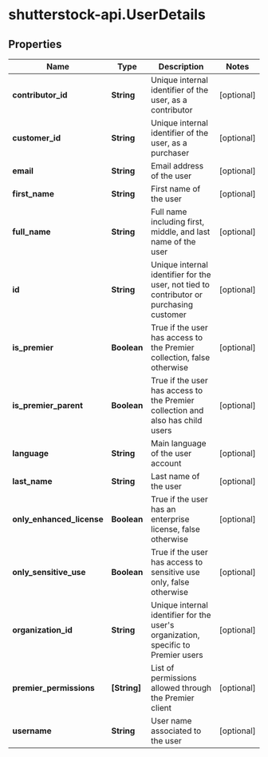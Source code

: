 # shutterstock-api.UserDetails

## Properties
Name | Type | Description | Notes
------------ | ------------- | ------------- | -------------
**contributor_id** | **String** | Unique internal identifier of the user, as a contributor | [optional] 
**customer_id** | **String** | Unique internal identifier of the user, as a purchaser | [optional] 
**email** | **String** | Email address of the user | [optional] 
**first_name** | **String** | First name of the user | [optional] 
**full_name** | **String** | Full name including first, middle, and last name of the user | [optional] 
**id** | **String** | Unique internal identifier for the user, not tied to contributor or purchasing customer | [optional] 
**is_premier** | **Boolean** | True if the user has access to the Premier collection, false otherwise | [optional] 
**is_premier_parent** | **Boolean** | True if the user has access to the Premier collection and also has child users | [optional] 
**language** | **String** | Main language of the user account | [optional] 
**last_name** | **String** | Last name of the user | [optional] 
**only_enhanced_license** | **Boolean** | True if the user has an enterprise license, false otherwise | [optional] 
**only_sensitive_use** | **Boolean** | True if the user has access to sensitive use only, false otherwise | [optional] 
**organization_id** | **String** | Unique internal identifier for the user&#39;s organization, specific to Premier users | [optional] 
**premier_permissions** | **[String]** | List of permissions allowed through the Premier client | [optional] 
**username** | **String** | User name associated to the user | [optional] 


